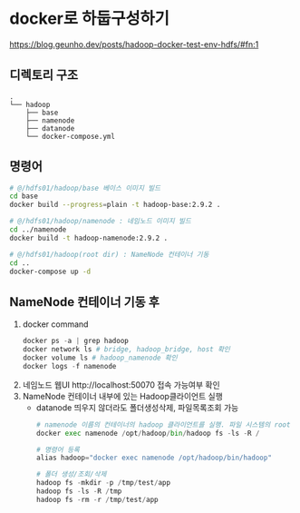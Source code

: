 # docker로 하둡구성하기
https://blog.geunho.dev/posts/hadoop-docker-test-env-hdfs/#fn:1

## 디렉토리 구조
```
.
└── hadoop
    ├── base
    ├── namenode
    ├── datanode
    └── docker-compose.yml
```

## 명령어
```bash
# @/hdfs01/hadoop/base 베이스 이미지 빌드
cd base
docker build --progress=plain -t hadoop-base:2.9.2 .

# @/hdfs01/hadoop/namenode : 네임노드 이미지 빌드
cd ../namenode
docker build -t hadoop-namenode:2.9.2 .

# @/hdfs01/hadoop(root dir) : NameNode 컨테이너 기동
cd ..
docker-compose up -d
```

## NameNode 컨테이너 기동 후
1. docker command
    ```py
    docker ps -a | grep hadoop
    docker network ls # bridge, hadoop_bridge, host 확인
    docker volume ls # hadoop_namenode 확인
    docker logs -f namenode
    ```
1. 네임노드 웹UI http://localhost:50070 접속 가능여부 확인
1. NameNode 컨테이너 내부에 있는 Hadoop클라이언트 실행
    - datanode 띄우지 않더라도 폴더생성삭제, 파일목록조회 가능
        ```py
        # namenode 이름의 컨테이너의 hadoop 클라이언트를 실행. 파일 시스템의 root 디렉토리를 모두 조회한다
        docker exec namenode /opt/hadoop/bin/hadoop fs -ls -R /

        # 명령어 등록
        alias hadoop="docker exec namenode /opt/hadoop/bin/hadoop"

        # 폴더 생성/조회/삭제
        hadoop fs -mkdir -p /tmp/test/app
        hadoop fs -ls -R /tmp
        hadoop fs -rm -r /tmp/test/app
        ```

